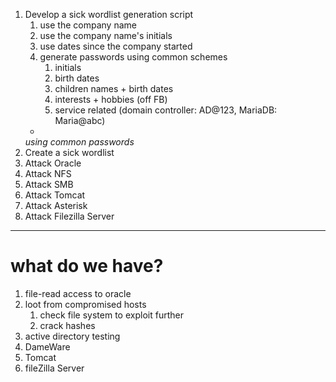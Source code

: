 1. Develop a sick wordlist generation script
	1. use the company name
	2. use the company name's initials
	3. use dates since the company started
	4. generate passwords using common schemes
		1. initials
		2. birth dates
		3. children names + birth dates
		4. interests + hobbies (off FB)
		5. service related (domain controller: AD@123, MariaDB: Maria@abc)
	+
	*using common passwords*
2. Create a sick wordlist
3. Attack Oracle
4. Attack NFS
5. Attack SMB
6. Attack Tomcat
7. Attack Asterisk
8. Attack Filezilla Server


---------------------------------------------------------
# what do we have?
1. file-read access to oracle
2. loot from compromised hosts
	1. check file system to exploit further
	2. crack hashes
3. active directory testing
4. DameWare
5. Tomcat
6. fileZilla Server
